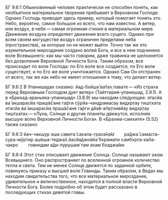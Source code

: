 БГ 9.6:1	Обыкновенный человек практически не способен понять, как необъятное материальное творение пребывает в Верховном Господе. Однако Господь приводит здесь пример, который помогает понять это. Небо, вероятно, самое большое из всего, что нам известно. А ветер, или воздух, в небе — самая огромная стихия в материальном мире. Движение воздуха определяет движения всего сущего. Однако при всем своем могуществе воздух ограничен пределами неба (пространства), за которые он не может выйти. Точно так же это изумительное мироздание создано волей Бога, и все в нем подчинено воле Всевышнего: как мы часто говорим, даже травинка не шелохнется без дозволения Верховной Личности Бога. Таким образом, все происходит по воле Господа: по Его воле все создается, по Его воле существует, и по Его же воле уничтожается. Однако Сам Он отстранен от всего, так же как небо не имеет отношения к тому, что делает ветер.

БГ 9.6:2	В Упанишадах сказано: йад-бхӣша̄ ва̄тах̣ павате — «Из страха перед Верховным Господом дует ветер» (Тайттирия-упанишад, 2.8.1). А в «Брихад-араньяка-упанишад» (3.8.9) мы находим следующее: этасйа ва̄ акшарасйа праш́а̄сане га̄рги сӯрйа-чандрамасау видхр̣тау тишт̣хата этасйа ва̄ акшарасйа праш́а̄сане га̄рги дйа̄в-а̄пр̣тхивйау видхр̣тау тишт̣хатах̣ — «Луна, Солнце и другие планеты движутся, исполняя высшую волю Верховной Личности Бога». В «Брахма-самхите» (5.52) также сказано:

БГ 9.6:3	йач-чакшур эша савита̄ сакала-граха̄н̣а̄м̇   ра̄джа̄ самаста-сура-мӯртир аш́еша-теджа̄х̣ йасйа̄джн̃айа̄ бхрамати самбхр̣та-ка̄ла-чакро   говиндам а̄ди-пурушам̇ там ахам̇ бхаджа̄ми

БГ 9.6:4	Этот стих описывает движение Солнца. Солнце называют оком Всевышнего. Оно распространяет по вселенной огромное количество тепла и света. Тем не менее Солнце движется по заданной орбите, повинуясь приказу и высшей воле Говинды. Таким образом, в Ведах мы находим свидетельства того, что все материальное мироздание, удивительное и величественное, находится в полной власти Верховной Личности Бога. Более подробно об этом будет рассказано в последующих стихах девятой главы.